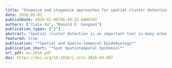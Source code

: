 ```yaml
---
title: "Stepwise and stagewise approaches for spatial cluster detection"
date: 2016-05-01
publishDate: 2020-02-08T06:30:32.698659Z
authors: ["Jiale Xu", "Ronald E. Gangnon"]
publication_types: ["2"]
abstract: "Spatial cluster detection is an important tool in many areas such as sociology, botany and public health. Previous work has mostly taken either a hypothesis testing framework or a Bayesian framework. In this paper, we propose a few approaches under a frequentist variable selection framework for spatial cluster detection. The forward stepwise methods search for multiple clusters by iteratively adding currently most likely cluster while adjusting for the effects of previously identified clusters. The stagewise methods also consist of a series of steps, but with a tiny step size in each iteration. We study the features and performances of our proposed methods using simulations on idealized grids or real geographic areas. From the simulations, we compare the performance of the proposed methods in terms of estimation accuracy and power. These methods are applied to the the well-known New York leukemia data as well as Indiana poverty data."
featured: true
publication: "*Spatial and Spatio-temporal Epidemiology*"
publication_short: "*Spat Spatiotemporal Epidemiol*"
url_pdf: xu-2016.pdf
doi: https://doi.org/10.1016/j.sste.2016.04.007
---
```


